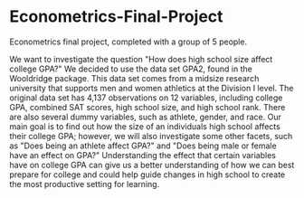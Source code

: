 # Econometrics-Final-Project
Econometrics final project, completed with a group of 5 people. 

We want to investigate the question "How does high school size affect college GPA?" We decided to use the data set GPA2, found in the Wooldridge package. This data set comes from a midsize research university that supports men and women athletics at the Division I level. The original data set has 4,137 observations on 12 variables, including college GPA, combined SAT scores, high school size, and high school rank. There are also several dummy variables, such as athlete, gender, and race. Our main goal is to find out how the size of an individuals high school affects their college GPA; however, we will also investigate some other facets, such as "Does being an athlete affect GPA?" and "Does being male or female have an effect on GPA?" Understanding the effect that certain variables have on college GPA can give us a better understanding of how we can best prepare for college and could help guide changes in high school to create the most productive setting for learning.
